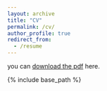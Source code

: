 ```yaml
---
layout: archive
title: "CV"
permalink: /cv/
author_profile: true
redirect_from:
  - /resume
---
```


<html>
  <head>
    <meta charset="utf-8" />
        <meta name="viewport" content="width=device-width">
  </head>
  <body>
    <object data="https://filiperecch.github.io/files/CV_Filipe_Recch_NOV_24.pdf" type="application/pdf" style="min-height:100vh;width:100%"></object>
  </body>
</html>

you can [download the pdf](https://filiperecch.github.io/files/CV_Filipe_Recch_NOV_24.pdf) here.

{% include base_path %}


